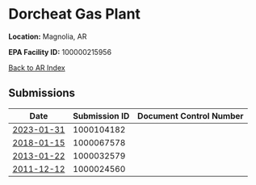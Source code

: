 # Dorcheat Gas Plant

**Location:** Magnolia, AR

**EPA Facility ID:** 100000215956

[Back to AR Index](../../index.md)

## Submissions

| Date | Submission ID | Document Control Number |
|------|--------------|-------------------------|
| [2023-01-31](submissions/1000104182.md) | 1000104182 |  |
| [2018-01-15](submissions/1000067578.md) | 1000067578 |  |
| [2013-01-22](submissions/1000032579.md) | 1000032579 |  |
| [2011-12-12](submissions/1000024560.md) | 1000024560 |  |
